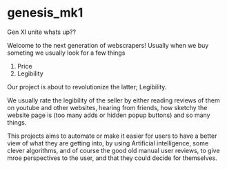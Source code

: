 # genesis_mk1
Gen XI unite
whats up??

Welcome to the next generation of webscrapers!
Usually when we buy someting we usually look for a few things
1. Price
2. Legibility

Our project is about to revolutionize the latter; Legibility.

We usually rate the legibility of the seller by either reading reviews of them on youtube and other websites, hearing from friends, how sketchy the website page is (too many adds or hidden popup buttons) and so many things.

This projects aims to automate or make it easier for users to have a better view of what they are getting into, by using Artificial intelligence, some clever algorithms, and of course the good old manual user reviews, to give mroe perspectives to the user, and that they could decide for themselves.
